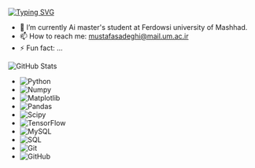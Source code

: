 [![Typing SVG](https://readme-typing-svg.herokuapp.com?font=Fira+Code&weight=800&size=25&pause=1000&color=0CABF7&width=435&lines=%F0%9F%96%90%EF%B8%8FHi+%2C+I'm+Mustafa+Sadeghi;Welcome+to+my+GitHub+page!+%F0%9F%9A%80)](https://git.io/typing-svg)

- 🔭 I’m currently Ai master's student at Ferdowsi university of Mashhad.
- 📫 How to reach me: mustafasadeghi@mail.um.ac.ir
- ⚡ Fun fact: ...

![GitHub Stats](https://github-readme-stats.vercel.app/api?username=mustafa-sadeghi)

- ![Python](https://img.shields.io/badge/Python-3.9-blue?style=for-the-badge&logo=python)
- ![Numpy](https://img.shields.io/badge/Numpy-1.21.0-blue?style=for-the-badge&logo=numpy)
- ![Matplotlib](https://img.shields.io/badge/Matplotlib-3.4.2-blue?style=for-the-badge&logo=matplotlib)
- ![Pandas](https://img.shields.io/badge/Pandas-1.3.1-blue?style=for-the-badge&logo=pandas)
- ![Scipy](https://img.shields.io/badge/Scipy-1.7.0-blue?style=for-the-badge&logo=scipy)
- ![TensorFlow](https://img.shields.io/badge/TensorFlow-2.8-blue?style=for-the-badge&logo=tensorflow)
- ![MySQL](https://img.shields.io/badge/MySQL-8.0-blue?style=for-the-badge&logo=mysql)
- ![SQL](https://img.shields.io/badge/SQL-2019-blue?style=for-the-badge&logo=sql)
- ![Git](https://img.shields.io/badge/Git-2.34-orange?style=for-the-badge&logo=git)
- ![GitHub](https://img.shields.io/badge/GitHub-100%25-lightgrey?style=for-the-badge&logo=github)

